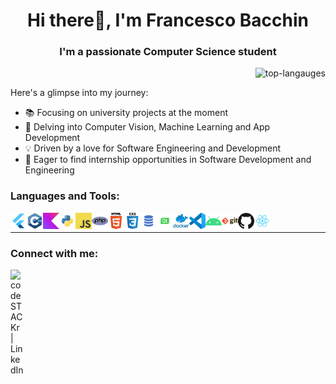 <h1 align="center"> Hi there👋, I'm Francesco Bacchin </h1>

<h3 align="center"> I'm a passionate Computer Science student </h3>

<img align="right" alt="top-langauges" src="https://github-readme-stats.vercel.app/api/top-langs?username=backtofrancesco&show_icons=true&locale=en&layout=compact&theme=dracula" />
<br>

Here's a glimpse into my journey:

- 📚 Focusing on university projects at the moment
- 🤖 Delving into Computer Vision, Machine Learning and App Development
- 💡 Driven by a love for Software Engineering and Development
- 🚀 Eager to find internship opportunities in Software Development and Engineering

### Languages and Tools: ###

<img align="left" alt="Flutter" width="26px" src="https://github.com/github/explore/blob/main/topics/flutter/flutter.png" />
<img align="left" alt="C++" width="26px" src="https://github.com/github/explore/blob/main/topics/cpp/cpp.png" />
<img align="left" alt="Kotlin" width="26px" src="https://github.com/github/explore/blob/main/topics/kotlin/kotlin.png" />
<img align="left" alt="Python" width="26px" src="https://github.com/github/explore/blob/main/topics/python/python.png" />
<img align="left" alt="JavaScript" width="26px" src="https://github.com/github/explore/blob/main/topics/javascript/javascript.png" />
<img align="left" alt="PHP" width="26px" src="https://github.com/github/explore/blob/main/topics/php/php.png" />
<img align="left" alt="HTML5" width="26px" src="https://github.com/github/explore/blob/main/topics/html/html.png" />
<img align="left" alt="CSS3" width="26px" src="https://github.com/github/explore/blob/main/topics/css/css.png" />
<img align="left" alt="SQL" width="26px" src="https://github.com/github/explore/blob/main/topics/sql/sql.png" />
<img align="left" alt="QT" width="26px" src="https://github.com/github/explore/blob/main/topics/qt/qt.png" />
<img align="left" alt="Docker" width="26px" src="https://github.com/github/explore/blob/main/topics/docker/docker.png" />
<img align="left" alt="Visual Studio Code" width="26px" src="https://github.com/github/explore/blob/main/topics/visual-studio-code/visual-studio-code.png" />
<img align="left" alt="Android" width="26px" src="https://github.com/github/explore/blob/main/topics/android/android.png" />
<img align="left" alt="Git" width="26px" src="https://github.com/github/explore/blob/main/topics/git/git.png" />
<img align="left" alt="GitHub" width="26px" src="https://github.com/github/explore/blob/main/topics/github/github.png" />
<img align="left" alt="React" width="26px" src="https://github.com/github/explore/blob/main/topics/react/react.png" />

<br>

---

### Connect with me: ###
[<img align="left" alt="codeSTACKr | LinkedIn" width="22px" src="https://cdn.jsdelivr.net/npm/simple-icons@v3/icons/linkedin.svg" />][linkedin]


<!-- variables -->
[linkedin]: https://www.linkedin.com/in/francesco-bacchin-ba739121b/
